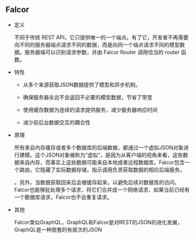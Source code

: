 ## Falcor

* 定义

    不同于传统 REST API，它只提供唯一的一个端点。有了它，开发者不再需要向不同的服务器端点请求不同的数据，而是向同一个端点请求不同的模型数据。服务器端可以识别请求参数，并由 Falcor Router 调用恰当的 router 函数。

* 特性

    - 从多个来源获取JSON数据提供了模型和异步机制。

    - 确保服务器永远不会返回不必要的模型数据，节省了带宽

    - 使用缓存数据为连续的请求提供服务，减少服务器响应时间

    - 减少前后台数据交互的耦合性

* 原理

    所有来自内存缓存或者多个数据库的后端数据，都通过一个虚拟JSON对象进行建模。这个JSON对象被称为“虚拟”，是因为从客户端的视角来看，这些数据来自内存，而事实上这些数据可能来自本地或者远程数据库。Falcor包含一个路由，它隐藏了实际数据存储，指示调用负责获取数据的相应后端服务。  

    。另外，当数据获取回来后会被缓存起来，以避免后续对数据库的访问。Falcor也能够批处理多个请求，将它们合并成一个网络请求，如果当前已经有一个数据库请求，Falcor也不会重复请求。

* 其他

    Falcor类似GraphQL，GraphQL和Falcor是对REST的JSON的进化发展，GraphQL是一种嵌套的有层次的JSON
